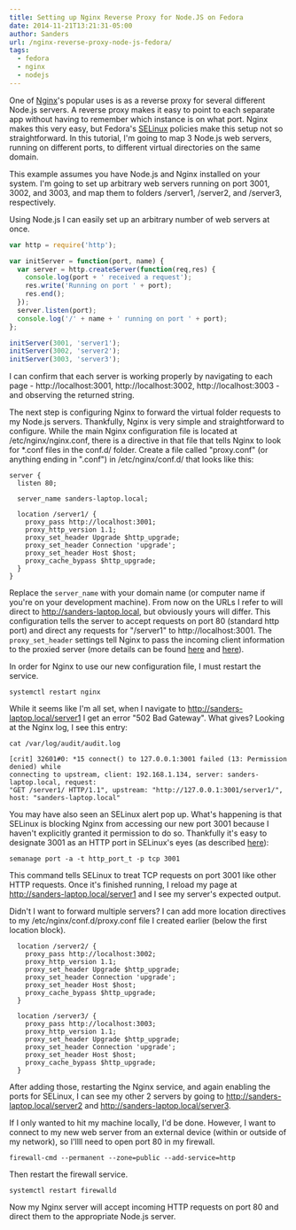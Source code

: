 ```yaml
---
title: Setting up Nginx Reverse Proxy for Node.JS on Fedora
date: 2014-11-21T13:21:31-05:00
author: Sanders
url: /nginx-reverse-proxy-node-js-fedora/
tags:
  - fedora
  - nginx
  - nodejs
---
```

One of [Nginx](http://en.wikipedia.org/wiki/Nginx)'s popular uses is as a reverse proxy for several different Node.js servers. A reverse proxy makes it easy to point to each separate app without having to remember which instance is on what port. Nginx makes this very easy, but Fedora's [SELinux](http://en.wikipedia.org/wiki/Security-Enhanced_Linux) policies make this setup not so straightforward. In this tutorial, I'm going to map 3 Node.js web servers, running on different ports, to different virtual directories on the same domain.

This example assumes you have Node.js and Nginx installed on your system. I'm going to set up arbitrary web servers running on port 3001, 3002, and 3003, and map them to folders /server1, /server2, and /server3, respectively.

Using Node.js I can easily set up an arbitrary number of web servers at once.

```js
var http = require('http');

var initServer = function(port, name) {
  var server = http.createServer(function(req,res) {
    console.log(port + ' received a request');
    res.write('Running on port ' + port);
    res.end();
  });
  server.listen(port);
  console.log('/' + name + ' running on port ' + port);
};

initServer(3001, 'server1');
initServer(3002, 'server2');
initServer(3003, 'server3');
```

I can confirm that each server is working properly by navigating to each page - http://localhost:3001, http://localhost:3002, http://localhost:3003 - and observing the returned string.

The next step is configuring Nginx to forward the virtual folder requests to my Node.js servers. Thankfully, Nginx is very simple and straightforward to configure. While the main Nginx configuration file is located at /etc/nginx/nginx.conf, there is a directive in that file that tells Nginx to look for *.conf files in the conf.d/ folder. Create a file called "proxy.conf" (or anything ending in ".conf") in /etc/nginx/conf.d/ that looks like this:

```
server {
  listen 80;

  server_name sanders-laptop.local;

  location /server1/ {
    proxy_pass http://localhost:3001;
    proxy_http_version 1.1;
    proxy_set_header Upgrade $http_upgrade;
    proxy_set_header Connection 'upgrade';
    proxy_set_header Host $host;
    proxy_cache_bypass $http_upgrade;
  }
}
```

Replace the `server_name` with your domain name (or computer name if you're on your development machine). From now on the URLs I refer to will direct to http://sanders-laptop.local, but obviously yours will differ. This configuration tells the server to accept requests on port 80 (standard http port) and direct any requests for "/server1" to http://localhost:3001. The `proxy_set_header` settings tell Nginx to pass the incoming client information to the proxied server (more details can be found [here](http://nginx.org/en/docs/http/ngx_http_proxy_module.html#proxy_set_header) and [here](http://nginx.org/en/docs/http/websocket.html)).

In order for Nginx to use our new configuration file, I must restart the service.

```
systemctl restart nginx
```

While it seems like I'm all set, when I navigate to http://sanders-laptop.local/server1 I get an error "502 Bad Gateway". What gives? Looking at the Nginx log, I see this entry:

```
cat /var/log/audit/audit.log

[crit] 32601#0: *15 connect() to 127.0.0.1:3001 failed (13: Permission denied) while
connecting to upstream, client: 192.168.1.134, server: sanders-laptop.local, request:
"GET /server1/ HTTP/1.1", upstream: "http://127.0.0.1:3001/server1/",
host: "sanders-laptop.local"
```

You may have also seen an SELinux alert pop up. What's happening is that SELinux is blocking Nginx from accessing our new port 3001 because I haven't explicitly granted it permission to do so. Thankfully it's easy to designate 3001 as an HTTP port in SELinux's eyes (as described [here](http://wiki.gentoo.org/wiki/SELinux/Tutorials/Managing_network_port_labels)):

```
semanage port -a -t http_port_t -p tcp 3001
```

This command tells SELinux to treat TCP requests on port 3001 like other HTTP requests. Once it's finished running, I reload my page at http://sanders-laptop.local/server1 and I see my server's expected output.

Didn't I want to forward multiple servers? I can add more location directives to my /etc/nginx/conf.d/proxy.conf file I created earlier (below the first location block).

```
  location /server2/ {
    proxy_pass http://localhost:3002;
    proxy_http_version 1.1;
    proxy_set_header Upgrade $http_upgrade;
    proxy_set_header Connection 'upgrade';
    proxy_set_header Host $host;
    proxy_cache_bypass $http_upgrade;
  }

  location /server3/ {
    proxy_pass http://localhost:3003;
    proxy_http_version 1.1;
    proxy_set_header Upgrade $http_upgrade;
    proxy_set_header Connection 'upgrade';
    proxy_set_header Host $host;
    proxy_cache_bypass $http_upgrade;
  }
```

After adding those, restarting the Nginx service, and again enabling the ports for SELinux, I can see my other 2 servers by going to http://sanders-laptop.local/server2 and http://sanders-laptop.local/server3.

If I only wanted to hit my machine locally, I'd be done. However, I want to connect to my new web server from an external device (within or outside of my network), so I'llll need to open port 80 in my firewall.

```
firewall-cmd --permanent --zone=public --add-service=http
```

Then restart the firewall service.

```
systemctl restart firewalld
```

Now my Nginx server will accept incoming HTTP requests on port 80 and direct them to the appropriate Node.js server.
